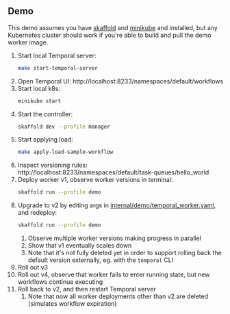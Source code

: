 
 ## Demo
 
This demo assumes you have [skaffold](https://skaffold.dev/docs/install/) and [minikube](https://minikube.sigs.k8s.io/docs/) and installed, but any
Kubernetes cluster should work if you're able to build and pull the demo worker image.

1. Start local Temporal server:
    ```bash
    make start-temporal-server
    ```
1. Open Temporal UI: http://localhost:8233/namespaces/default/workflows
1. Start local k8s:
    ```bash
    minikube start
    ```
1. Start the controller:
    ```bash
   skaffold dev --profile manager
    ```
1. Start applying load:
    ```bash
   make apply-load-sample-workflow
    ```
1. Inspect versioning rules: http://localhost:8233/namespaces/default/task-queues/hello_world
1. Deploy worker v1, observe worker versions in terminal:
    ```bash
   skaffold run --profile demo
    ```
1. Upgrade to v2 by editing args in [internal/demo/temporal_worker.yaml](temporal_worker.yaml), and
redeploy:
    ```bash
   skaffold run --profile demo
    ```
   1. Observe multiple worker versions making progress in parallel
   1. Show that v1 eventually scales down
   1. Note that it's not fully deleted yet in order to support rolling back the default version externally, eg. with the `temporal` CLI
1. Roll out v3
1. Roll out v4, observe that worker fails to enter running state, but new workflows continue executing
1. Roll back to v2, and then restart Temporal server
    1. Note that now all worker deployments other than v2 are deleted (simulates workflow expiration)
